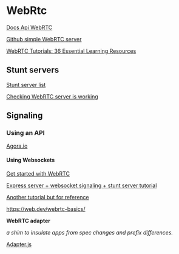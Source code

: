 

# WebRtc

[Docs Api WebRTC](https://developer.mozilla.org/fr/docs/Web/API/WebRTC_API)

[Github simple WebRTC server](https://github.com/aljanabim/simple_webrtc_signaling_server)

[WebRTC Tutorials: 36 Essential Learning Resources](https://getstream.io/blog/webrtc-tutorials/)

## Stunt servers 

[ Stunt server list ](https://gist.github.com/sagivo/3a4b2f2c7ac6e1b5267c2f1f59ac6c6b)

[Checking WebRTC server is working](https://webrtc.github.io/samples/src/content/peerconnection/trickle-ice/)

## Signaling
### Using an API
[Agora.io](https://sso2.agora.io/en/v4/signup/with-email, "Agora.io")

#### Using Websockets

[Get started with WebRTC](https://web.dev/webrtc-basics/)

[Express server + websocket signaling + stunt server tutorial](https://web.dev/webrtc-infrastructure/)

[Another tutorial but for reference](https://web.dev/webrtc-infrastructure/, "Agora.io")

https://web.dev/webrtc-basics/

**WebRTC adapter**

*a shim to insulate apps from spec changes and prefix differences.*

[Adapter.js](https://github.com/webrtc/adapter) 
